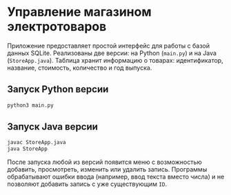 # Управление магазином электротоваров

Приложение предоставляет простой интерфейс для работы с базой данных SQLite. Реализованы две версии: на Python (`main.py`) и на Java (`StoreApp.java`). Таблица хранит информацию о товарах: идентификатор, название, стоимость, количество и год выпуска.

## Запуск Python версии

```bash
python3 main.py
```

## Запуск Java версии

```bash
javac StoreApp.java
java StoreApp
```

После запуска любой из версий появится меню с возможностью добавить, просмотреть, изменить или удалить запись. Программы обрабатывают ошибки ввода (например, ввод текста вместо числа) и не позволяют добавить запись с уже существующим `ID`.
